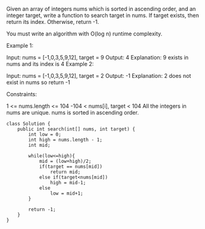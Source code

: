Given an array of integers nums which is sorted in ascending order, and an integer target, write a function to search target in nums. If target exists, then return its index. Otherwise, return -1.

You must write an algorithm with O(log n) runtime complexity.



Example 1:

Input: nums = [-1,0,3,5,9,12], target = 9
Output: 4
Explanation: 9 exists in nums and its index is 4
Example 2:

Input: nums = [-1,0,3,5,9,12], target = 2
Output: -1
Explanation: 2 does not exist in nums so return -1


Constraints:

1 <= nums.length <= 104
-104 < nums[i], target < 104
All the integers in nums are unique.
nums is sorted in ascending order.

    class Solution {
        public int search(int[] nums, int target) {
            int low = 0;
            int high = nums.length - 1;
            int mid;

            while(low<=high){
                mid = (low+high)/2;
                if(target == nums[mid])
                    return mid;
                else if(target<nums[mid])
                    high = mid-1;
                else
                    low = mid+1;
            }

            return -1;
        }
    }